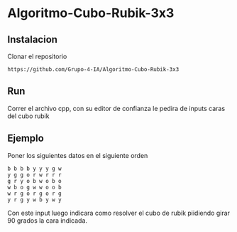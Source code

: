 # Algoritmo-Cubo-Rubik-3x3

## Instalacion
Clonar el repositorio

```
https://github.com/Grupo-4-IA/Algoritmo-Cubo-Rubik-3x3
```

## Run
Correr el archivo cpp, con su editor de confianza le pedira de inputs caras del cubo rubik

## Ejemplo
Poner los siguientes datos en el siguiente orden
```
b b b b y y y g w
y g g o r w r r r
g r y o b w o b o
w b o g w w o o b
w r g o r g o r g
y r g y w b y w y
```

Con este input luego indicara como resolver el cubo de rubik piidiendo girar 90 grados la cara indicada.
